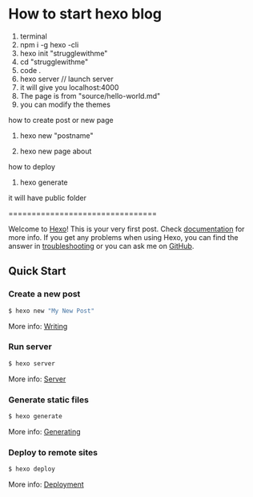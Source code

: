 # How to start hexo blog

1. terminal
2. npm i -g hexo -cli
3. hexo init "strugglewithme"
4. cd "strugglewithme"
5. code .
6. hexo server // launch server
7. it will give you localhost:4000
8. The page is from "source/hello-world.md"
9. you can modify the themes

how to create post or new page

1. hexo new "postname"

2. hexo new page about

how to deploy

1. hexo generate

it will have public folder

================================

Welcome to [Hexo](https://hexo.io/)! This is your very first post. Check [documentation](https://hexo.io/docs/) for more info. If you get any problems when using Hexo, you can find the answer in [troubleshooting](https://hexo.io/docs/troubleshooting.html) or you can ask me on [GitHub](https://github.com/hexojs/hexo/issues).

## Quick Start

### Create a new post

```bash
$ hexo new "My New Post"
```

More info: [Writing](https://hexo.io/docs/writing.html)

### Run server

```bash
$ hexo server
```

More info: [Server](https://hexo.io/docs/server.html)

### Generate static files

```bash
$ hexo generate
```

More info: [Generating](https://hexo.io/docs/generating.html)

### Deploy to remote sites

```bash
$ hexo deploy
```

More info: [Deployment](https://hexo.io/docs/one-command-deployment.html)
